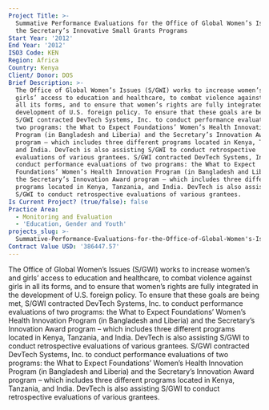 ```yaml
---
Project Title: >-
  Summative Performance Evaluations for the Office of Global Women’s Issues of
  the Secretary’s Innovative Small Grants Programs
Start Year: '2012'
End Year: '2012'
ISO3 Code: KEN
Region: Africa
Country: Kenya
Client/ Donor: DOS
Brief Description: >-
  The Office of Global Women’s Issues (S/GWI) works to increase women’s and
  girls’ access to education and healthcare, to combat violence against girls in
  all its forms, and to ensure that women’s rights are fully integrated in the
  development of U.S. foreign policy. To ensure that these goals are being met,
  S/GWI contracted DevTech Systems, Inc. to conduct performance evaluations of
  two programs: the What to Expect Foundations’ Women’s Health Innovation
  Program (in Bangladesh and Liberia) and the Secretary’s Innovation Award
  program – which includes three different programs located in Kenya, Tanzania,
  and India. DevTech is also assisting S/GWI to conduct retrospective
  evaluations of various grantees. S/GWI contracted DevTech Systems, Inc. to
  conduct performance evaluations of two programs: the What to Expect
  Foundations’ Women’s Health Innovation Program (in Bangladesh and Liberia) and
  the Secretary’s Innovation Award program – which includes three different
  programs located in Kenya, Tanzania, and India. DevTech is also assisting
  S/GWI to conduct retrospective evaluations of various grantees.
Is Current Project? (true/false): false
Practice Area:
  - Monitoring and Evaluation
  - 'Education, Gender and Youth'
projects_slug: >-
  Summative-Performance-Evaluations-for-the-Office-of-Global-Women's-Issues-of-the-Secretary's-Innovative-Small-Grants-Programs
Contract Value USD: '386447.57'
---
```

The Office of Global Women’s Issues (S/GWI) works to increase women’s and girls’ access to education and healthcare, to combat violence against girls in all its forms, and to ensure that women’s rights are fully integrated in the development of U.S. foreign policy. To ensure that these goals are being met, S/GWI contracted DevTech Systems, Inc. to conduct performance evaluations of two programs: the What to Expect Foundations’ Women’s Health Innovation Program (in Bangladesh and Liberia) and the Secretary’s Innovation Award program – which includes three different programs located in Kenya, Tanzania, and India. DevTech is also assisting S/GWI to conduct retrospective evaluations of various grantees. S/GWI contracted DevTech Systems, Inc. to conduct performance evaluations of two programs: the What to Expect Foundations’ Women’s Health Innovation Program (in Bangladesh and Liberia) and the Secretary’s Innovation Award program – which includes three different programs located in Kenya, Tanzania, and India. DevTech is also assisting S/GWI to conduct retrospective evaluations of various grantees.